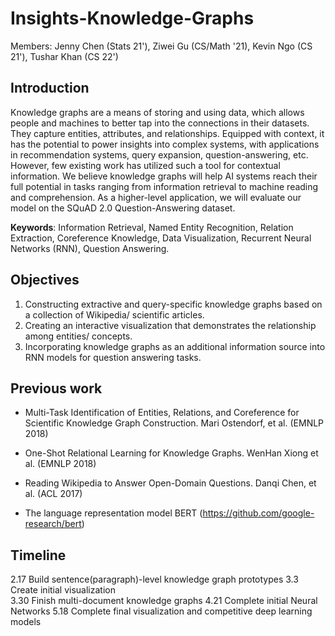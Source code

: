 # Insights-Knowledge-Graphs

Members: Jenny Chen (Stats 21'), Ziwei Gu (CS/Math '21), Kevin Ngo (CS 21'), Tushar Khan (CS 22')


## Introduction

Knowledge graphs are a means of storing and using data, which allows people and machines to better tap into the connections in their datasets. They capture entities, attributes, and relationships. Equipped with context, it has the potential to power insights into complex systems, with applications in recommendation systems, query expansion, question-answering, etc.  However, few existing work has utilized such a tool for contextual information. We believe knowledge graphs will help AI systems reach their full potential in tasks ranging from information retrieval to machine reading and comprehension. As a higher-level application, we will evaluate our model on the SQuAD 2.0 Question-Answering dataset. 

**Keywords**: Information Retrieval, Named Entity Recognition, Relation Extraction, Coreference Knowledge, Data Visualization, Recurrent Neural Networks (RNN), Question Answering. 


## Objectives

1. Constructing extractive and query-specific knowledge graphs based on a collection of Wikipedia/ scientific articles.
2. Creating an interactive visualization that demonstrates the relationship among entities/ concepts.
3. Incorporating knowledge graphs as an additional information source into RNN models for question answering tasks.


## Previous work

* Multi-Task Identification of Entities, Relations, and Coreference for Scientific Knowledge Graph Construction. Mari Ostendorf, et al. (EMNLP 2018)

* One-Shot Relational Learning for Knowledge Graphs.  WenHan Xiong et al. (EMNLP 2018)

* Reading Wikipedia to Answer Open-Domain Questions. Danqi Chen, et al. (ACL 2017)

* The language representation model BERT (https://github.com/google-research/bert)


## Timeline

2.17 Build sentence(paragraph)-level knowledge graph prototypes
3.3  Create initial visualization  
3.30 Finish multi-document knowledge graphs
4.21 Complete initial Neural Networks 
5.18 Complete final visualization and competitive deep learning models

